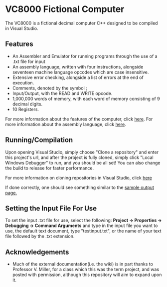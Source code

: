# VC8000 Fictional Computer

The VC8000 is a fictional decimal computer C++ designed to be compiled in Visual Studio. 
## Features

 - An Assembler and Emulator for running programs through the use of a .txt file for input
 - An assembly language, written with four instructions, alongside seventeen machine language opcodes which are case insensitive.
 - Extensive error checking, alongside a list of errors at the end of execution.
 - Comments, denoted by the symbol ;
 - Input/Output, with the READ and WRITE opcode.
 - 1,000,000 words of memory, with each word of memory consisting of 9 decimal digits.
 - 10 Registers.

For more information about the features of the computer, click [here](https://github.com/pw45000/VC-8000/wiki/VC8000-Assembly-Language). For more information about the assembly language, click [here](https://github.com/pw45000/VC-8000/wiki/VC8000-Computer-and-OPCodes). 

## Running/Compilation

Upon opening Visual Studio, simply choose "Clone a repository" and enter this project's url, and after the project is fully cloned, simply click "Local Windows Debugger" to run, and you should be all set! You can also change the build to release for faster performance. 

For more information on cloning repositories in Visual Studio, click [here](https://docs.microsoft.com/en-us/visualstudio/get-started/tutorial-open-project-from-repo?view=vs-2022)

If done correctly, one should see something similar to the [sample output page.](https://github.com/pw45000/VC-8000.wiki.git)

## Setting the Input File For Use
To set the input .txt file for use, select the following: 
    **Project -> Properties -> Debugging -> Command Arguments**
and type in the input file you want to use, the default text document, type "testinput.txt", or the name of your text file followed by the .txt extension. 

## Acknowledgements 

 - Much of the external documentation(i.e. the wiki) is in part thanks to Professor V. Miller, for a class which this was the term project, and was posted with permission, although this repository will aim to expand upon it.  
